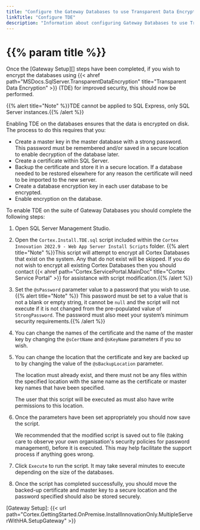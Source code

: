 ```yaml
---
title: "Configure the Gateway Databases to use Transparent Data Encryption"
linkTitle: "Configure TDE"
description: "Information about configuring Gateway Databases to use Transparent Data Encryption."
---
```


# {{% param title %}}

Once the [Gateway Setup][] steps have been completed, if you wish to encrypt the databases using {{< ahref path="MSDocs.SqlServer.TransparentDataEncryption" title="Transparent Data Encryption" >}} (TDE) for improved security, this should now be performed.

{{% alert title="Note" %}}TDE cannot be applied to SQL Express, only SQL Server instances.{{% /alert %}}

Enabling TDE on the databases ensures that the data is encrypted on disk. The process to do this requires that you:

* Create a master key in the master database with a strong password. This password must be remembered and/or saved in a secure location to enable decryption of the database later.
* Create a certificate within SQL Server.
* Backup the certificate and store it in a secure location. If a database needed to be restored elsewhere for any reason the certificate will need to be imported to the new server.
* Create a database encryption key in each user database to be encrypted.
* Enable encryption on the database.

To enable TDE on the suite of Gateway Databases you should complete the following steps:

1. Open SQL Server Management Studio.
2. Open the `Cortex.Install.TDE.sql` script included within the `Cortex Innovation 2022.9 - Web App Server Install Scripts` folder.
{{% alert title="Note" %}}This script will attempt to encrypt all Cortex Databases that exist on the system. Any that do not exist will be skipped. If you do not wish to encrypt all existing Cortex Databases then you should contact {{< ahref path="Cortex.ServicePortal.MainDoc" title="Cortex Service Portal" >}} for assistance with script modification.{{% /alert %}}
3. Set the `@sPassword` parameter value to a password that you wish to use. {{% alert title="Note" %}} This password must be set to a value that is not a blank or empty string, it cannot be `null` and the script will not execute if it is not changed from the pre-populated value of `StrongPassword`. The password must also meet your system’s minimum security requirements.{{% /alert %}}
4. You can change the names of the certificate and the name of the master key by changing the `@sCertName` and `@sKeyName` parameters if you so wish.
5. You can change the location that the certificate and key are backed up to by changing the value of the `@sBackupLocation` parameter.

    The location must already exist, and there must not be any files within the specified location with the same name as the certificate or master key names that have been specified.

    The user that this script will be executed as must also have write permissions to this location.
6. Once the parameters have been set appropriately you should now save the script.

    We recommended that the modified script is saved out to file (taking care to observe your own organisation's security policies for password management), before it is executed. This may help facilitate the support process if anything goes wrong.
7. Click `Execute` to run the script. It may take several minutes to execute depending on the size of the databases.
8. Once the script has completed successfully, you should move the backed-up certificate and master key to a secure location and the password specified should also be stored securely.

[Gateway Setup]: {{< url path="Cortex.GettingStarted.OnPremise.InstallInnovationOnly.MultipleServerWithHA.SetupGateway" >}}

